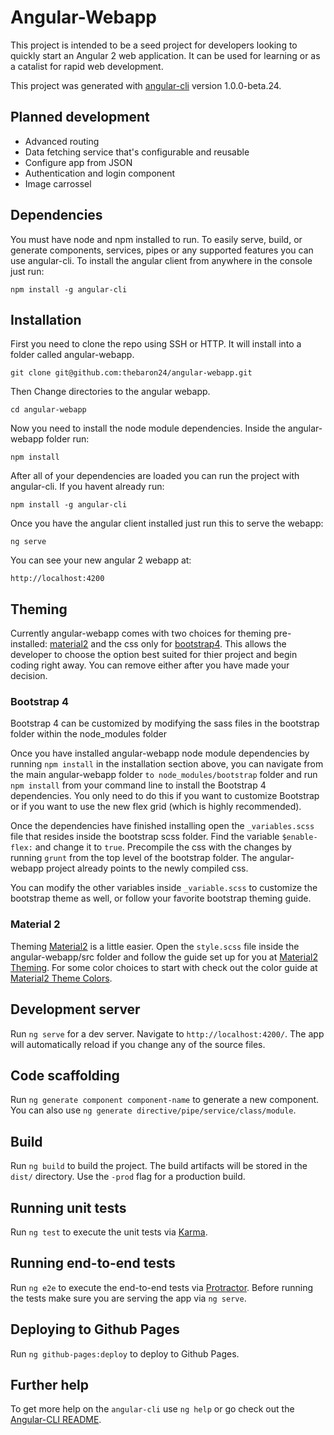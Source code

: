 # Angular-Webapp
This project is intended to be a seed project for developers looking to quickly start an Angular 2 web application. It can be used for learning or as a catalist for rapid web development.

This project was generated with [angular-cli](https://github.com/angular/angular-cli) version 1.0.0-beta.24.

## Planned development
* Advanced routing
* Data fetching service that's configurable and reusable
* Configure app from JSON
* Authentication and login component
* Image carrossel

## Dependencies
You must have node and npm installed to run. To easily serve, build, or generate components, services, pipes or any supported features you can use angular-cli. To install the angular client from anywhere in the console just run:
```
npm install -g angular-cli
```

## Installation
First you need to clone the repo using SSH or HTTP. It will install into a folder called angular-webapp.
```
git clone git@github.com:thebaron24/angular-webapp.git
```

Then Change directories to the angular webapp.
```
cd angular-webapp
```

Now you need to install the node module dependencies. Inside the angular-webapp folder run:
```
npm install
```

After all of your dependencies are loaded you can run the project with angular-cli. If you havent already run:
```
npm install -g angular-cli
```

Once you have the angular client installed just run this to serve the webapp:
```
ng serve
```

You can see your new angular 2 webapp at:
```
http://localhost:4200
```

## Theming
Currently angular-webapp comes with two choices for theming pre-installed: [material2](https://github.com/angular/material2) and the css only for [bootstrap4](https://github.com/twbs/bootstrap). This allows the developer to choose the option best suited for thier project and begin coding right away. You can remove either after you have made your decision.

### Bootstrap 4
Bootstrap 4 can be customized by modifying the sass files in the bootstrap folder within the node_modules folder

Once you have installed angular-webapp node module dependencies by running `npm install` in the installation section above, you can navigate from the main angular-webapp folder `to node_modules/bootstrap` folder and run `npm install` from your command line to install the Bootstrap 4 dependencies. You only need to do this if you want to customize Bootstrap or if you want to use the new flex grid (which is highly recommended).

Once the dependencies have finished installing open the `_variables.scss` file that resides inside the bootstrap scss folder. Find the variable ``$enable-flex:`` and change it to `true`. Precompile the css with the changes by running `grunt` from the top level of the bootstrap folder. The angular-webapp project already points to the newly compiled css.

You can modify the other variables inside `_variable.scss` to customize the bootstrap theme as well, or follow your favorite bootstrap theming guide.

### Material 2
Theming [Material2](https://github.com/angular/material2) is a little easier. Open the `style.scss` file inside the angular-webapp/src folder and follow the guide set up for you at [Material2 Theming](https://github.com/angular/material2/blob/master/guides/theming.md). For some color choices to start with check out the color guide at [Material2 Theme Colors](https://material.io/guidelines/style/color.html).

## Development server
Run `ng serve` for a dev server. Navigate to `http://localhost:4200/`. The app will automatically reload if you change any of the source files.

## Code scaffolding

Run `ng generate component component-name` to generate a new component. You can also use `ng generate directive/pipe/service/class/module`.

## Build

Run `ng build` to build the project. The build artifacts will be stored in the `dist/` directory. Use the `-prod` flag for a production build.

## Running unit tests

Run `ng test` to execute the unit tests via [Karma](https://karma-runner.github.io).

## Running end-to-end tests

Run `ng e2e` to execute the end-to-end tests via [Protractor](http://www.protractortest.org/).
Before running the tests make sure you are serving the app via `ng serve`.

## Deploying to Github Pages

Run `ng github-pages:deploy` to deploy to Github Pages.

## Further help

To get more help on the `angular-cli` use `ng help` or go check out the [Angular-CLI README](https://github.com/angular/angular-cli/blob/master/README.md).
